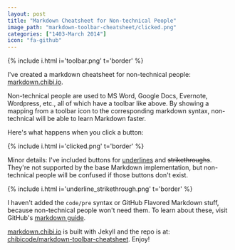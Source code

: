 ```yaml
---
layout: post
title: "Markdown Cheatsheet for Non-technical People"
image_path: "markdown-toolbar-cheatsheet/clicked.png"
categories: ["1403-March 2014"]
icon: "fa-github"
---
```


{% include i.html i='toolbar.png' t='border' %}

I've created a markdown cheatsheet for non-technical people: [markdown.chibi.io](http://markdown.chibi.io/).

Non-technical people are used to MS Word, Google Docs, Evernote, Wordpress, etc., all of which have a toolbar like above. By showing a mapping from a toolbar icon to the corresponding markdown syntax, non-technical will be able to learn Markdown faster.

Here's what happens when you click a button:

{% include i.html i='clicked.png' t='border' %}

Minor details: I've included buttons for <u>underlines</u> and <del>strikethroughs</del>. They're not supported by the base Markdown implementation, but non-technical people will be confused if those buttons don't exist.

{% include i.html i='underline_strikethrough.png' t='border' %}

I haven't added the `code/pre` syntax or GitHub Flavored Markdown stuff, because non-technical people won't need them. To learn about these, visit GitHub's [markdown guide](https://guides.github.com/overviews/mastering-markdown/).

[markdown.chibi.io](http://markdown.chibi.io/) is built with Jekyll and the repo is at: [chibicode/markdown-toolbar-cheatsheet](https://github.com/chibicode/markdown-toolbar-cheatsheet). Enjoy!
